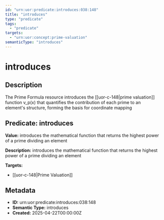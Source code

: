 ```yaml
---
id: "urn:uor:predicate:introduces:038:148"
title: "introduces"
type: "predicate"
tags:
  - "predicate"
targets:
  - "urn:uor:concept:prime-valuation"
semanticType: "introduces"
---
```


# introduces

## Description

The Prime Formula resource introduces the [[uor-c-148|prime valuation]] function v_p(x) that quantifies the contribution of each prime to an element's structure, forming the basis for coordinate mapping

## Predicate: introduces

**Value:** introduces the mathematical function that returns the highest power of a prime dividing an element

**Description:** introduces the mathematical function that returns the highest power of a prime dividing an element

**Targets:**

- [[uor-c-148|Prime Valuation]]

## Metadata

- **ID:** urn:uor:predicate:introduces:038:148
- **Semantic Type:** introduces
- **Created:** 2025-04-22T00:00:00Z
